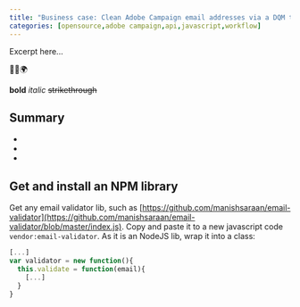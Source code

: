 ```yaml
---
title: "Business case: Clean Adobe Campaign email addresses via a DQM third-party (NPM libraries, REST API, javascript for queries and updates)"
categories: [opensource,adobe campaign,api,javascript,workflow]
---
```


Excerpt here...

<p class="text-center">🐍👑🌍</p>

<!--more-->

**bold** *italic*  ~~strikethrough~~

## Summary
-
-
-

## Get and install an NPM library

Get any email validator lib, such as [https://github.com/manishsaraan/email-validator](https://github.com/manishsaraan/email-validator/blob/master/index.js).
Copy and paste it to a new javascript code `vendor:email-validator`.
As it is an NodeJS lib, wrap it into a class:
```js
[...]
var validator = new function(){
  this.validate = function(email){
    [...]
  }
}
```
